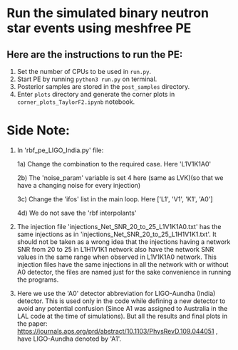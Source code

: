 # Run the simulated binary neutron star events using meshfree PE


## Here are the instructions to run the PE:

1. Set the number of CPUs to be used in `run.py`.
2. Start PE by running `python3 run.py` on terminal.
3. Posterior samples are stored in the `post_samples` directory. 
4. Enter `plots` directory and generate the corner plots in `corner_plots_TaylorF2.ipynb` notebook. 



# Side Note: 

1) In 'rbf_pe_LIGO_India.py' file:

   1a) Change the combination to the required case. Here 'L1V1K1A0'
   
   2b) The 'noise_param' variable is set 4 here (same as LVK)(so that we have a changing noise for every injection)
   
   3c) Change the 'ifos' list in the main loop. Here ['L1', 'V1', 'K1', 'A0']
   
   4d) We do not save the 'rbf interpolants'
   
   
2) The injection file 'injections_Net_SNR_20_to_25_L1V1K1A0.txt' has the same injections as in 'injections_Net_SNR_20_to_25_L1H1V1K1.txt'. It should not be taken as a wrong idea that the injections having a network SNR from 20 to 25 in L1H1V1K1 network also have the network SNR values in the same range when observed in L1V1K1A0 network. This injection files have the same injections in all the network with or without A0 detector, the files are named just for the sake convenience in running the programs. 

3) Here we use the 'A0' detector abbreviation for LIGO-Aundha (India) detector. This is used only in the code while defining a new detector to avoid any potential confusion (Since A1 was assigned to Australia in the LAL code at the time of simulations). But all the results and final plots in the paper: https://journals.aps.org/prd/abstract/10.1103/PhysRevD.109.044051 , have LIGO-Aundha denoted by 'A1'.